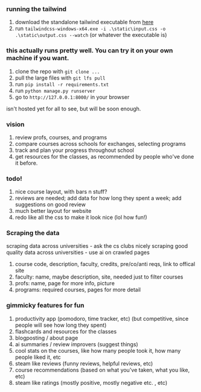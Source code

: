 ### running the tailwind 
1. download the standalone tailwind executable from [here](https://tailwindcss.com/blog/standalone-cli)
2. run `tailwindcss-windows-x64.exe -i .\static\input.css -o .\static\output.css --watch` (or whatever the executable is)
### this actually runs pretty well. You can try it on your own machine if you want.

1. clone the repo with `git clone ...`
2. pull the large files with `git lfs pull`
3. run `pip install -r requirements.txt`
4. run `python manage.py runserver`
5. go to `http://127.0.0.1:8000/` in your browser

isn't hosted yet for all to see, but will be soon enough.

### vision
1. review profs, courses, and programs
2. compare courses across schools for exchanges, selecting programs
3. track and plan your progress throughout school
4. get resources for the classes, as recommended by people who've done it before.

### todo!

1. nice course layout, with bars n stuff? 
2. reviews are needed; add data for how long they spent a week; add suggestions on good review
3. much better layout for website
4. redo like all the css to make it look nice (lol how fun!)

### Scraping the data
scraping data across universities - ask the cs clubs nicely
scraping good quality data across universities - use ai on crawled pages

1. course code, description, faculty, credits, pre/co/anti reqs, link to offical site
2. faculty: name, maybe description, site, needed just to filter courses
3. profs: name, page for more info, picture
4. programs: required courses, pages for more detail

### gimmicky features for fun
1. productivity app (pomodoro, time tracker, etc) (but competitive, since people will see how long they spent)
2. flashcards and resources for the classes
3. blogposting / about page
4. ai summaries / review improvers (suggest things)
5. cool stats on the courses, like how many people took it, how many people liked it, etc
6. steam like reviews (funny reviews, helpful reviews, etc)
7. course recommendations (based on what you've taken, what you like, etc)
8. steam like ratings (mostly positive, mostly negative etc. , etc)